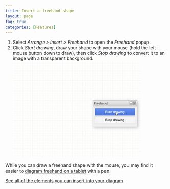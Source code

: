 ```yaml
---
title: Insert a freehand shape
layout: page
faq: true
categories: [Features]
---
```


1. Select _Arrange > Insert > Freehand_ to open the _Freehand_ popup. 
2. Click _Start drawing_, draw your shape with your mouse (hold the left-mouse button down to draw), then click _Stop drawing_ to convert it to an image with a transparent background. 
<br /><img src="/assets/img/blog/insert-freehand-drawing.gif" style="width=100%;max-width:400px;height:auto;" alt="Draw a freehand shape in diagrams.net">

While you can draw a freehand shape with the mouse, you may find it easier to [diagram freehand on a tablet](/doc/faq/mobile-diagram-app.html) with a pen. 

[See all of the elements you can insert into your diagram](/doc/faq/arrange-insert-menu.html)